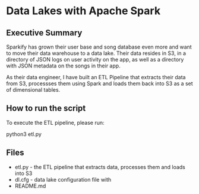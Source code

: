# Data Lakes with Apache Spark

## Executive Summary

Sparkify has grown their user base and song database even more and want to move their data warehouse to a data lake. Their data resides in S3, in a directory of JSON logs on user activity on the app, as well as a directory with JSON metadata on the songs in their app.

As their data engineer, I have built an ETL Pipeline that extracts their data from S3, processses them using Spark and loads them back into S3 as a set of dimensional tables.

## How to run the script

To execute the ETL pipeline, please run:

python3 etl.py

## Files

- etl.py - the ETL pipeline that extracts data, processes them and loads into S3
- dl.cfg - data lake configuration file with 
- README.md